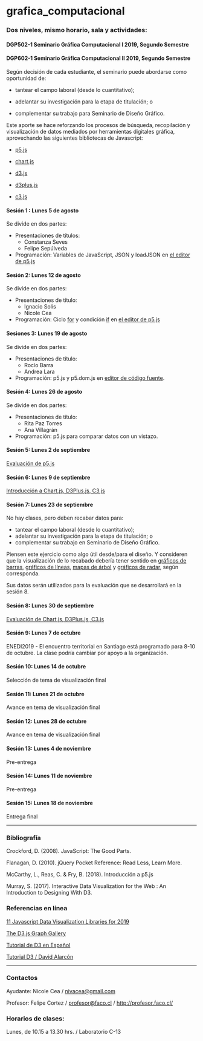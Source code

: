 # grafica_computacional

### Dos niveles, mismo horario, sala y actividades:

#### DGP502-1 Seminario Gráfica Computacional I 2019, Segundo Semestre
#### DGP602-1 Seminario Gráfica Computacional II 2019, Segundo Semestre

Según decisión de cada estudiante, el seminario puede abordarse como oportunidad de:

- tantear el campo laboral (desde lo cuantitativo); 

- adelantar su investigación para la etapa de titulación; o 

- complementar su trabajo para Seminario de Diseño Gráfico.

Este aporte se hace reforzando los procesos de búsqueda, recopilación y visualización de datos mediados por herramientas digitales gráfica, aprovechando las siguientes bibliotecas de Javascript:

- [p5.js](https://p5js.org/)

- [chart.js](https://www.chartjs.org/)

- [d3.js](https://d3js.org/)

- [d3plus.js](https://d3plus.org/)

- [c3.js](https://c3js.org/)

#### Sesión 1 : Lunes 5 de agosto 
Se divide en dos partes: 

- Presentaciones de títulos: 
  - Constanza Seves
  - Felipe Sepúlveda
- Programación: Variables de JavaScript, JSON y loadJSON en [el editor de p5.js](https://editor.p5js.org/profesorfaco/sketches/NwzBh3HCu)

#### Sesión 2: Lunes 12 de agosto
Se divide en dos partes: 

- Presentaciones  de título:
  -  Ignacio Solís
  -  Nicole Cea
- Programación: Ciclo [for](https://developer.mozilla.org/es/docs/Web/JavaScript/Referencia/Sentencias/for) y condición [if](https://developer.mozilla.org/es/docs/Web/JavaScript/Referencia/Sentencias/if...else) en [el editor de p5.js](https://editor.p5js.org/profesorfaco/sketches/14qdRBHU4)

#### Sesiones 3: Lunes 19 de agosto
Se divide en dos partes: 

- Presentaciones de título: 
  - Rocío Barra
  - Andrea Lara 
- Programación: p5.js y p5.dom.js en [editor de código fuente](https://profesorfaco.github.io/grafica_computacional/sesion-03/).

#### Sesión 4: Lunes 26 de agosto
Se divide en dos partes: 

- Presentaciones de título: 
   - Rita Paz Torres
   - Ana Villagrán
- Programación: p5.js para comparar datos con un vistazo.  

#### Sesión 5: Lunes 2 de septiembre
[Evaluación de p5.js](https://github.com/profesorfaco/grafica_computacional/tree/gh-pages/sesion-05)

#### Sesión 6: Lunes 9 de septiembre
[Introducción a Chart.js, D3Plus.js, C3.js](https://github.com/profesorfaco/grafica_computacional/tree/gh-pages/sesion-06)

#### Sesión 7: Lunes 23 de septiembre
No hay clases, pero deben recabar datos para:
- tantear el campo laboral (desde lo cuantitativo);
- adelantar su investigación para la etapa de titulación; o 
- complementar su trabajo en Seminario de Diseño Gráfico.

Piensen este ejercicio como algo útil desde/para el diseño. Y consideren que la visualización de lo recabado debería tener sentido en [gráficos de barras](https://datavizcatalogue.com/ES/metodos/graficos_de_barras.html), [gráficos de líneas](https://datavizcatalogue.com/ES/metodos/grafica_de_linea.html), [mapas de árbol](https://datavizcatalogue.com/ES/metodos/mapa_de_arbol.html) y [gráficos de radar](https://datavizcatalogue.com/ES/metodos/grafico_radial.html), según corresponda.

Sus datos serán utilizados para la evaluación que se desarrollará en la sesión 8.

#### Sesión 8: Lunes 30 de septiembre
[Evaluación de Chart.js, D3Plus.js, C3.js](https://github.com/profesorfaco/grafica_computacional/tree/gh-pages/sesion-08)

#### Sesión 9: Lunes 7 de octubre
ENEDI2019 - El encuentro territorial en Santiago está programado para 8-10 de octubre. La clase podría cambiar por apoyo a la organización.

#### Sesión 10: Lunes 14 de octubre
Selección de tema de visualización final

#### Sesión 11: Lunes 21 de octubre
Avance en tema de visualización final

#### Sesión 12: Lunes 28 de octubre
Avance en tema de visualización final

#### Sesión 13: Lunes 4 de noviembre
Pre-entrega

#### Sesión 14: Lunes 11 de noviembre
Pre-entrega

#### Sesión 15: Lunes 18 de noviembre
Entrega final

- - - - - -

### Bibliografía

Crockford, D. (2008). JavaScript: The Good Parts.

Flanagan, D. (2010). jQuery Pocket Reference: Read Less, Learn More.

McCarthy, L., Reas, C. & Fry, B. (2018). Introducción a p5.js

Murray, S. (2017). Interactive Data Visualization for the Web : An Introduction to Designing With D3. 


### Referencias en línea

[11 Javascript Data Visualization Libraries for 2019](https://blog.bitsrc.io/11-javascript-charts-and-data-visualization-libraries-for-2018-f01a283a5727)

[The D3.js Graph Gallery](https://www.d3-graph-gallery.com/)

[Tutorial de D3 en Español](https://gcoch.github.io/D3-tutorial/)

[Tutorial D3 / David Alarcón](https://observablehq.com/@dealarcon/tutorial-de-d3)


- - - - - -

### Contactos

Ayudante: Nicole Cea / nivacea@gmail.com 

Profesor: Felipe Cortez / profesor@faco.cl / http://profesor.faco.cl/

### Horarios de clases:

Lunes, de 10.15 a 13.30 hrs. / Laboratorio C-13

